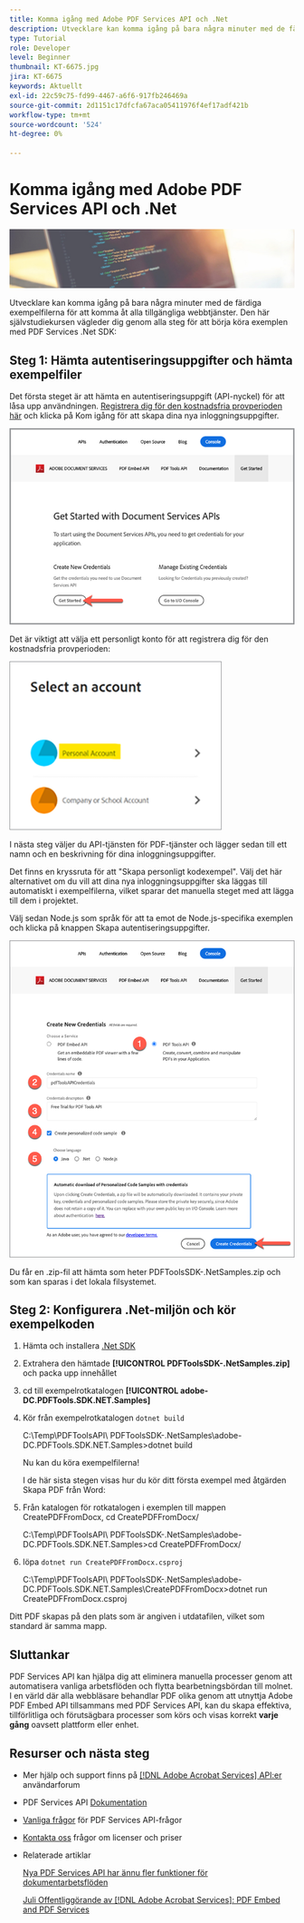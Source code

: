 ```yaml
---
title: Komma igång med Adobe PDF Services API och .Net
description: Utvecklare kan komma igång på bara några minuter med de färdiga exempelfilerna för att komma åt alla tillgängliga webbtjänster
type: Tutorial
role: Developer
level: Beginner
thumbnail: KT-6675.jpg
jira: KT-6675
keywords: Aktuellt
exl-id: 22c59c75-fd99-4467-a6f6-917fb246469a
source-git-commit: 2d1151c17dfcfa67aca05411976f4ef17adf421b
workflow-type: tm+mt
source-wordcount: '524'
ht-degree: 0%

---
```


# Komma igång med Adobe PDF Services API och .Net

![Skapa PDF Hero-bild](assets/GettingStartedJava_hero.jpg)

Utvecklare kan komma igång på bara några minuter med de färdiga exempelfilerna för att komma åt alla tillgängliga webbtjänster. Den här självstudiekursen vägleder dig genom alla steg för att börja köra exemplen med PDF Services .Net SDK:

## Steg 1: Hämta autentiseringsuppgifter och hämta exempelfiler

Det första steget är att hämta en autentiseringsuppgift (API-nyckel) för att låsa upp användningen. [Registrera dig för den kostnadsfria provperioden här](https://www.adobe.io/apis/documentcloud/dcsdk/gettingstarted.html) och klicka på Kom igång för att skapa dina nya inloggningsuppgifter.

![Steg 1](assets/GettingStartedJava_step1.png)

Det är viktigt att välja ett personligt konto för att registrera dig för den kostnadsfria provperioden:

![Personligt](assets/GettingStartedJava_personal.png)

I nästa steg väljer du API-tjänsten för PDF-tjänster och lägger sedan till ett namn och en beskrivning för dina inloggningsuppgifter.

Det finns en kryssruta för att &quot;Skapa personligt kodexempel&quot;. Välj det här alternativet om du vill att dina nya inloggningsuppgifter ska läggas till automatiskt i exempelfilerna, vilket sparar det manuella steget med att lägga till dem i projektet.

Välj sedan Node.js som språk för att ta emot de Node.js-specifika exemplen och klicka på knappen Skapa autentiseringsuppgifter.

![Autentiseringsuppgifter](assets/GettingStartedJava_credentials.png)

Du får en .zip-fil att hämta som heter PDFToolsSDK-.NetSamples.zip och som kan sparas i det lokala filsystemet.

## Steg 2: Konfigurera .Net-miljön och kör exempelkoden

1. Hämta och installera [.Net SDK](https://dotnet.microsoft.com/learn/dotnet/hello-world-tutorial/install)
1. Extrahera den hämtade **[!UICONTROL PDFToolsSDK-.NetSamples.zip]** och packa upp innehållet
1. cd till exempelrotkatalogen **[!UICONTROL adobe-DC.PDFTools.SDK.NET.Samples]**
1. Kör från exempelrotkatalogen `dotnet build`

   C:\Temp\PDFToolsAPI\ PDFToolsSDK-.NetSamples\adobe-DC.PDFTools.SDK.NET.Samples>dotnet build

   Nu kan du köra exempelfilerna!

   I de här sista stegen visas hur du kör ditt första exempel med åtgärden Skapa PDF från Word:

1. Från katalogen för rotkatalogen i exemplen till mappen CreatePDFFromDocx, cd CreatePDFFromDocx/

   C:\Temp\PDFToolsAPI\ PDFToolsSDK-.NetSamples\adobe-DC.PDFTools.SDK.NET.Samples>cd CreatePDFFromDocx/

1. löpa `dotnet run CreatePDFFromDocx.csproj`

   C:\Temp\PDFToolsAPI\ PDFToolsSDK-.NetSamples\adobe-DC.PDFTools.SDK.NET.Samples\CreatePDFFromDocx>dotnet run CreatePDFFromDocx.csproj

Ditt PDF skapas på den plats som är angiven i utdatafilen, vilket som standard är samma mapp.

## Sluttankar

PDF Services API kan hjälpa dig att eliminera manuella processer genom att automatisera vanliga arbetsflöden och flytta bearbetningsbördan till molnet. I en värld där alla webbläsare behandlar PDF olika genom att utnyttja Adobe PDF Embed API tillsammans med PDF Services API, kan du skapa effektiva, tillförlitliga och förutsägbara processer som körs och visas korrekt **varje gång** oavsett plattform eller enhet.

## Resurser och nästa steg

* Mer hjälp och support finns på [[!DNL Adobe Acrobat Services] API:er](https://community.adobe.com/t5/document-cloud-sdk/bd-p/Document-Cloud-SDK?page=1&amp;sort=latest_replies&amp;filter=all) användarforum

* PDF Services API [Dokumentation](https://www.adobe.com/go/pdftoolsapi_doc)

* [Vanliga frågor](https://community.adobe.com/t5/document-cloud-sdk/faq-for-document-services-pdf-tools-api/m-p/10726197) för PDF Services API-frågor

* [Kontakta oss](https://www.adobe.com/go/pdftoolsapi_requestform) frågor om licenser och priser

* Relaterade artiklar

  [Nya PDF Services API har ännu fler funktioner för dokumentarbetsflöden](https://community.adobe.com/t5/document-services-apis/new-pdf-tools-api-brings-more-capabilities-for-document-services/m-p/11294170)

  [Juli Offentliggörande av [!DNL Adobe Acrobat Services]: PDF Embed and PDF Services](https://medium.com/adobetech/july-release-of-adobe-document-services-pdf-embed-and-pdf-tools-17211bf7776d)
